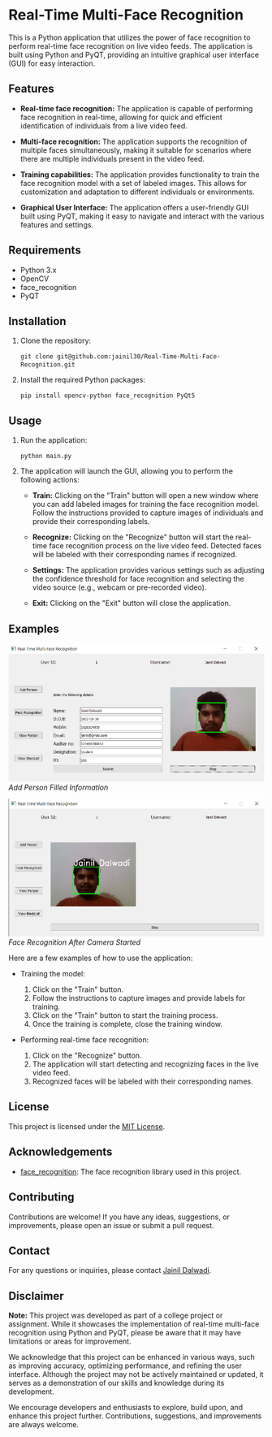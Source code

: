 # Real-Time Multi-Face Recognition

This is a Python application that utilizes the power of face recognition to perform real-time face recognition on live video feeds. The application is built using Python and PyQT, providing an intuitive graphical user interface (GUI) for easy interaction.

## Features

- **Real-time face recognition:** The application is capable of performing face recognition in real-time, allowing for quick and efficient identification of individuals from a live video feed.

- **Multi-face recognition:** The application supports the recognition of multiple faces simultaneously, making it suitable for scenarios where there are multiple individuals present in the video feed.

- **Training capabilities:** The application provides functionality to train the face recognition model with a set of labeled images. This allows for customization and adaptation to different individuals or environments.

- **Graphical User Interface:** The application offers a user-friendly GUI built using PyQT, making it easy to navigate and interact with the various features and settings.

## Requirements

- Python 3.x
- OpenCV
- face_recognition
- PyQT

## Installation

1. Clone the repository:

   ```
   git clone git@github.com:jainil30/Real-Time-Multi-Face-Recognition.git
   ```

2. Install the required Python packages:

   ```
   pip install opencv-python face_recognition PyQt5
   ```

## Usage

1. Run the application:

   ```
   python main.py
   ```

2. The application will launch the GUI, allowing you to perform the following actions:

   - **Train:** Clicking on the "Train" button will open a new window where you can add labeled images for training the face recognition model. Follow the instructions provided to capture images of individuals and provide their corresponding labels.

   - **Recognize:** Clicking on the "Recognize" button will start the real-time face recognition process on the live video feed. Detected faces will be labeled with their corresponding names if recognized.

   - **Settings:** The application provides various settings such as adjusting the confidence threshold for face recognition and selecting the video source (e.g., webcam or pre-recorded video).

   - **Exit:** Clicking on the "Exit" button will close the application.

## Examples

![Add Person Filled Information](GUI%20Screen%20Shots/Add%20Person%20Filled%20Information.png)
*Add Person Filled Information*

![Face Recognition After Camera Started](GUI%20Screen%20Shots/Face%20Recognition%20After%20Camera%20Started.png)
*Face Recognition After Camera Started*

<!-- ## User Guide

[Download User Guide](Images/UserGuide/user_guide.pdf)

The user guide provides detailed instructions on how to use the application, along with explanations of various features and settings.
 -->
Here are a few examples of how to use the application:

- Training the model:
  1. Click on the "Train" button.
  2. Follow the instructions to capture images and provide labels for training.
  3. Click on the "Train" button to start the training process.
  4. Once the training is complete, close the training window.

- Performing real-time face recognition:
  1. Click on the "Recognize" button.
  2. The application will start detecting and recognizing faces in the live video feed.
  3. Recognized faces will be labeled with their corresponding names.

## License

This project is licensed under the [MIT License](LICENSE).

## Acknowledgements

- [face_recognition](https://github.com/ageitgey/face_recognition): The face recognition library used in this project.

## Contributing

Contributions are welcome! If you have any ideas, suggestions, or improvements, please open an issue or submit a pull request.

## Contact

For any questions or inquiries, please contact [Jainil Dalwadi](mailto:your-email@example.com).

## Disclaimer

**Note:** This project was developed as part of a college project or assignment. While it showcases the implementation of real-time multi-face recognition using Python and PyQT, please be aware that it may have limitations or areas for improvement.

We acknowledge that this project can be enhanced in various ways, such as improving accuracy, optimizing performance, and refining the user interface. Although the project may not be actively maintained or updated, it serves as a demonstration of our skills and knowledge during its development.

We encourage developers and enthusiasts to explore, build upon, and enhance this project further. Contributions, suggestions, and improvements are always welcome.
